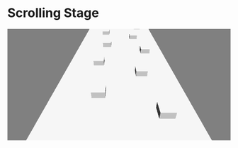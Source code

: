 # Scrolling Stage

![Scrollin Stage](https://raw.githubusercontent.com/uranuno/ScrollingStage/master/Capture/scrolling-stage.gif)
